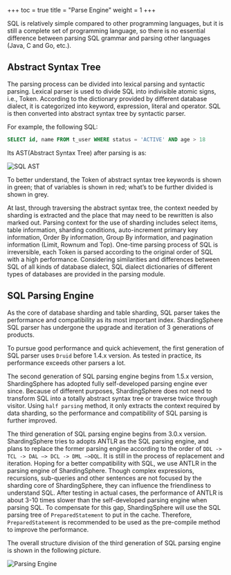 +++
toc = true
title = "Parse Engine"
weight = 1
+++

SQL is relatively simple compared to other programming languages, but it is still a complete set of programming language, 
so there is no essential difference between parsing SQL grammar and parsing other languages (Java, C and Go, etc.).

## Abstract Syntax Tree

The parsing process can be divided into lexical parsing and syntactic parsing. 
Lexical parser is used to divide SQL into indivisible atomic signs, i.e., Token. 
According to the dictionary provided by different database dialect, it is categorized into keyword, expression, literal and operator. 
SQL is then converted into abstract syntax tree by syntactic parser.

For example, the following SQL:

```sql
SELECT id, name FROM t_user WHERE status = 'ACTIVE' AND age > 18
```

Its AST(Abstract Syntax Tree) after parsing is as:

![SQL AST](http://shardingsphere.jd.com/document/current/img/sharding/sql_ast.png)

To better understand, the Token of abstract syntax tree keywords is shown in green; that of variables is shown in red; what’s to be further divided is shown in grey.

At last, through traversing the abstract syntax tree, the context needed by sharding is extracted and the place that may need to be rewritten is also marked out. 
Parsing context for the use of sharding includes select items, table information, sharding conditions, auto-increment primary key information, Order By information, Group By information, and pagination information (Limit, Rownum and Top). 
One-time parsing process of SQL is irreversible, each Token is parsed according to the original order of SQL with a high performance. 
Considering similarities and differences between SQL of all kinds of database dialect, SQL dialect dictionaries of different types of databases are provided in the parsing module.

## SQL Parsing Engine

As the core of database sharding and table sharding, SQL parser takes the performance and compatibility as its most important index.
ShardingSphere SQL parser has undergone the upgrade and iteration of 3 generations of products.

To pursue good performance and quick achievement, the first generation of SQL parser uses `Druid` before 1.4.x version. 
As tested in practice, its performance exceeds other parsers a lot.

The second generation of SQL parsing engine begins from 1.5.x version, ShardingSphere has adopted fully self-developed parsing engine ever since. 
Because of different purposes, ShardingSphere does not need to transform SQL into a totally abstract syntax tree or traverse twice through visitor. 
Using `half parsing` method, it only extracts the context required by data sharding, so the performance and compatibility of SQL parsing is further improved.

The third generation of SQL parsing engine begins from 3.0.x version. 
ShardingSphere tries to adopts ANTLR as the SQL parsing engine, and plans to replace the former parsing engine according to the order of `DDL -> TCL -> DAL –> DCL -> DML –>DQL`. 
It is still in the process of replacement and iteration. 
Hoping for a better compatibility with SQL, we use ANTLR in the parsing engine of ShardingSphere. 
Though complex expressions, recursions, sub-queries and other sentences are not focused by the sharding core of ShardingSphere, they can influence the friendliness to understand SQL. 
After testing in actual cases, the performance of ANTLR is about 3-10 times slower than the self-developed parsing engine when parsing SQL. 
To compensate for this gap, ShardingSphere will use the SQL parsing tree of `PreparedStatement` to put in the cache. 
Therefore, `PreparedStatement` is recommended to be used as the pre-compile method to improve the performance.

The overall structure division of the third generation of SQL parsing engine is shown in the following picture.

![Parsing Engine](http://shardingsphere.jd.com/document/current/img/sharding/parsing_architecture_en.png)
